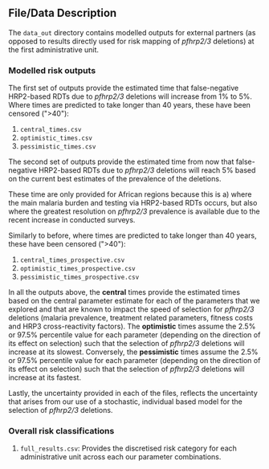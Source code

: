 ## File/Data Description

The `data_out` directory contains modelled outputs for external partners (as opposed to results directly used for
risk mapping of *pfhrp2/3* deletions) at the first administrative unit. 

### Modelled risk outputs

The first set of outputs provide the estimated time that false-negative HRP2-based RDTs due to *pfhrp2/3* deletions will 
increase from 1% to 5%. Where times are predicted to take longer than 40 years, these have been censored (">40"):

1. `central_times.csv`
1. `optimistic_times.csv`
1. `pessimistic_times.csv`

The second set of outputs provide the estimated time from now that false-negative HRP2-based RDTs due to *pfhrp2/3* deletions will 
reach 5% based on the current best estimates of the prevalence of the deletions.

These time are only provided for African regions because this is a) where the main malaria burden and testing via HRP2-based RDTs occurs, but also where the greatest resolution on *pfhrp2/3* prevalence is available due to the recent increase in conducted surveys. 

Similarly to before, where times are predicted to take longer than 40 years, these have been censored (">40"):

1. `central_times_prospective.csv`
1. `optimistic_times_prospective.csv`
1. `pessimistic_times_prospective.csv`

In all the outputs above, the **central** times provide the estimated times based on the central parameter estimate for each of the parameters that we explored and that are known to impact the speed of selection for *pfhrp2/3* deletions (malaria prevalence, treatment related parameters, fitness costs and HRP3 cross-reactivity factors). The **optimistic** times assume the 2.5% or 97.5% percentile value for each parameter (depending on the direction of its effect on selection) such that the selection of *pfhrp2/3* deletions will increase at its slowest. Conversely, the **pessimistic** times  assume the 2.5% or 97.5% percentile value for each parameter (depending on the direction of its effect on selection) such that the selection of *pfhrp2/3* deletions will increase at its fastest.

Lastly, the uncertainty provided in each of the files, reflects the uncertainty that arises from our use of a stochastic, individual based model for the selection of *pfhrp2/3* deletions. 

### Overall risk classifications

1. `full_results.csv`: Provides the discretised risk category for each administrative unit across each our parameter combinations. 

